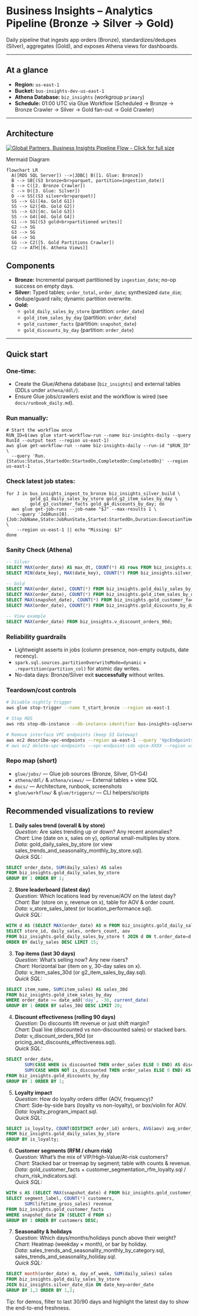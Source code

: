 # Business Insights – Analytics Pipeline (Bronze → Silver → Gold)

Daily pipeline that ingests app orders (Bronze), standardizes/dedupes (Silver), aggregates (Gold), and exposes Athena views for dashboards.

---

## At a glance

- **Region:** `us-east-1`  
- **Bucket:** `bus-insights-dev-us-east-1`  
- **Athena Database:** `biz_insights` (workgroup `primary`)
- **Schedule:** 01:00 UTC via Glue Workflow (Scheduled → Bronze → Bronze Crawler → Silver → Gold fan-out → Gold Crawler)

---

## Architecture

[![Global Partners, Business Insights Pipeline Flow - Click for full size](./docs/screenshots/Global_Partners_Business_Insights_Pipeline_Flow_Thumb.png)](./docs/screenshots/Global_Partners_Business_Insights_Pipeline_Flow.png)

Mermaid Diagram

```mermaid
flowchart LR
  A([RDS SQL Server]) -->|JDBC| B([1. Glue: Bronze])
  B --> SB[(S3 bronze<br>parquet, partition=ingestion_date)]
  B --> C([2. Bronze Crawler])
  C --> D([3. Glue: Silver])
  D --> SS[(S3 silver<br>parquet)]
  SS --> G1([4a. Gold G1])
  SS --> G2([4b. Gold G2])
  SS --> G3([4c. Gold G3])
  SS --> G4([4d. Gold G4])
  G1 --> SG[(S3 gold<br>partitioned writes)]
  G2 --> SG
  G3 --> SG
  G4 --> SG
  SG --> C2([5. Gold Partitions Crawler])
  C2 --> ATH[[6. Athena Views]]
 ```

## Components

- **Bronze:** Incremental parquet partitioned by `ingestion_date`; no-op success on empty days.
- **Silver:** Typed tables; `order_total`, `order_date`; synthesized `date_dim`; dedupe/guard rails; dynamic partition overwrite.
- **Gold:** 
  - `gold_daily_sales_by_store` (partition: `order_date`)
  - `gold_item_sales_by_day` (partition: `order_date`)
  - `gold_customer_facts` (partition: `snapshot_date`)
  - `gold_discounts_by_day` (partition: `order_date`)

---
## Quick start

### One-time:

- Create the Glue/Athena database (`biz_insights`) and external tables (DDLs under `athena/ddl/`).
- Ensure Glue jobs/crawlers exist and the workflow is wired (see `docs/runbook_daily.md`).

### Run manually:

```
# Start the workflow once
RUN_ID=$(aws glue start-workflow-run --name biz-insights-daily --query RunId --output text --region us-east-1)
aws glue get-workflow-run --name biz-insights-daily --run-id "$RUN_ID" \
  --query 'Run.{Status:Status,StartedOn:StartedOn,CompletedOn:CompletedOn}' --region us-east-1
```

### Check latest job states:

```
for J in bus_insights_ingest_to_bronze biz_insights_silver_build \
         gold_g1_daily_sales_by_store gold_g2_item_sales_by_day \
         gold_g3_customer_facts gold_g4_discounts_by_day; do
  aws glue get-job-runs --job-name "$J" --max-results 1 \
    --query 'JobRuns[0].{Job:JobName,State:JobRunState,Started:StartedOn,Duration:ExecutionTime,Error:ErrorMessage}' \
    --region us-east-1 || echo "Missing: $J"
done
```

### Sanity Check (Athena)

```sql
-- Silver
SELECT MAX(order_date) AS max_dt, COUNT(*) AS rows FROM biz_insights.silver_order_items;
SELECT MIN(date_key), MAX(date_key), COUNT(*) FROM biz_insights.silver_date_dim;

-- Gold
SELECT MAX(order_date), COUNT(*) FROM biz_insights.gold_daily_sales_by_store;
SELECT MAX(order_date), COUNT(*) FROM biz_insights.gold_item_sales_by_day;
SELECT MAX(snapshot_date), COUNT(*) FROM biz_insights.gold_customer_facts;
SELECT MAX(order_date), COUNT(*) FROM biz_insights.gold_discounts_by_day;

-- View example
SELECT MAX(order_date) FROM biz_insights.v_discount_orders_90d;
```

### Reliability guardrails

- Lightweight asserts in jobs (column presence, non-empty outputs, date recency).
- `spark.sql.sources.partitionOverwriteMode=dynamic` + `.repartition(partition_col)` for atomic day writes.
- No-data days: Bronze/Silver exit **successfully** without writes.

### Teardown/cost controls

```bash
# Disable nightly trigger
aws glue stop-trigger --name t_start_bronze --region us-east-1

# Stop RDS
aws rds stop-db-instance --db-instance-identifier bus-insights-sqlserver --region us-east-1

# Remove interface VPC endpoints (keep S3 Gateway)
aws ec2 describe-vpc-endpoints --region us-east-1 --query 'VpcEndpoints[].VpcEndpointId'
# aws ec2 delete-vpc-endpoints --vpc-endpoint-ids vpce-XXXX --region us-east-1
```

### Repo map (short)

- `glue/jobs/` — Glue job sources (Bronze, Silver, G1–G4)
- `athena/ddl/` & `athena/views/` — External tables + view SQL
- `docs/` — Architecture, runbook, screenshots
- `glue/workflow/` & `glue/triggers/` — CLI helpers/scripts

## Recommended visualizations to review

1) **Daily sales trend (overall & by store)**<br>
*Question:* Are sales trending up or down? Any recent anomalies?<br>
*Chart:* Line (date on x, sales on y), optional small-multiples by store.<br>
*Data:* gold_daily_sales_by_store (or view sales_trends_and_seasonality_monthly_by_store.sql).<br>
*Quick SQL:*

```sql
SELECT order_date, SUM(daily_sales) AS sales
FROM biz_insights.gold_daily_sales_by_store
GROUP BY 1 ORDER BY 1;
```

2) **Store leaderboard (latest day)**<br>
*Question:* Which locations lead by revenue/AOV on the latest day?<br>
*Chart:* Bar (store on y, revenue on x), table for AOV & order count.<br>
*Data:* v_store_sales_latest (or location_performance.sql).<br>
*Quick SQL:*<br>

```sql
WITH d AS (SELECT MAX(order_date) AS m FROM biz_insights.gold_daily_sales_by_store)
SELECT store_id, daily_sales, orders_count, aov
FROM biz_insights.gold_daily_sales_by_store t JOIN d ON t.order_date=d.m
ORDER BY daily_sales DESC LIMIT 15;
```

3) **Top items (last 30 days)**<br>
*Question:* What’s selling now? Any new risers?<br>
*Chart:* Horizontal bar (item on y, 30-day sales on x).<br>
*Data:* v_item_sales_30d (or g2_item_sales_by_day.sql).<br>
*Quick SQL:*<br>

```sql
SELECT item_name, SUM(item_sales) AS sales_30d
FROM biz_insights.gold_item_sales_by_day
WHERE order_date >= date_add('day', -30, current_date)
GROUP BY 1 ORDER BY sales_30d DESC LIMIT 20;
```

4) **Discount effectiveness (rolling 90 days)**<br>
*Question:* Do discounts lift revenue or just shift margin?<br>
*Chart:* Dual line (discounted vs non-discounted sales) or stacked bars.<br>
*Data:* v_discount_orders_90d (or pricing_and_discounts_effectiveness.sql).<br>
*Quick SQL:*<br>

```sql
SELECT order_date,
       SUM(CASE WHEN is_discounted THEN order_sales ELSE 0 END) AS discounted_sales,
       SUM(CASE WHEN NOT is_discounted THEN order_sales ELSE 0 END) AS full_price_sales
FROM biz_insights.gold_discounts_by_day
GROUP BY 1 ORDER BY 1;
```

5) **Loyalty impact**<br>
*Question:* How do loyalty orders differ (AOV, frequency)?<br>
*Chart:* Side-by-side bars (loyalty vs non-loyalty), or box/violin for AOV.<br>
*Data:* loyalty_program_impact.sql.<br>
*Quick SQL:*<br>

```sql
SELECT is_loyalty, COUNT(DISTINCT order_id) orders, AVG(aov) avg_order_value
FROM biz_insights.gold_daily_sales_by_store
GROUP BY is_loyalty;
```

6) **Customer segments (RFM / churn risk)**<br>
*Question:* What’s the mix of VIP/High-Value/At-risk customers?<br>
*Chart:* Stacked bar or treemap by segment; table with counts & revenue.<br>
*Data:* gold_customer_facts + customer_segmentation_rfm_loyalty.sql / churn_risk_indicators.sql.<br>
*Quick SQL:*<br>

```sql
WITH s AS (SELECT MAX(snapshot_date) d FROM biz_insights.gold_customer_facts)
SELECT segment_label, COUNT(*) customers,
       SUM(lifetime_gross_sales) revenue
FROM biz_insights.gold_customer_facts
WHERE snapshot_date IN (SELECT d FROM s)
GROUP BY 1 ORDER BY customers DESC;
```

7) **Seasonality & holidays**<br>
*Question:* Which days/months/holidays punch above their weight?<br>
*Chart:* Heatmap (weekday × month), or bar by holiday.<br>
*Data:* sales_trends_and_seasonality_monthly_by_category.sql, sales_trends_and_seasonality_holiday.sql.<br>
*Quick SQL:*<br>

```sql
SELECT month(order_date) m, day_of_week, SUM(daily_sales) sales
FROM biz_insights.gold_daily_sales_by_store
JOIN biz_insights.silver_date_dim ON date_key=order_date
GROUP BY 1,2 ORDER BY 1,2;
```

Tip: for demos, filter to last 30/90 days and highlight the latest day to show the end-to-end freshness.
